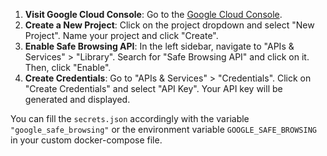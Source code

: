 1. **Visit Google Cloud Console**: Go to the [Google Cloud Console](https://console.cloud.google.com/).
2. **Create a New Project**: Click on the project dropdown and select "New Project". Name your project and click "Create".
3. **Enable Safe Browsing API**: In the left sidebar, navigate to "APIs & Services" > "Library". Search for "Safe Browsing API" and click on it. Then, click "Enable".
4. **Create Credentials**: Go to "APIs & Services" > "Credentials". Click on "Create Credentials" and select "API Key". Your API key will be generated and displayed.

You can fill the `secrets.json` accordingly with the variable `"google_safe_browsing"` or the environment variable `GOOGLE_SAFE_BROWSING` in your custom docker-compose file.